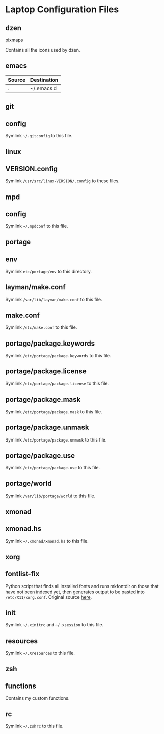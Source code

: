Laptop Configuration Files
==========================

dzen
----
pixmaps

Contains all the icons used by dzen.

emacs
-----

| Source | Destination |
|:-------|:------------|
| .      | ~/.emacs.d  |

git
---
config
------
Symlink `~/.gitconfig` to this file.

linux
-----
VERSION.config
--------------
Symlink `/usr/src/linux-VERSION/.config` to these files.

mpd
---
config
------
Symlink `~/.mpdconf` to this file.

portage
-------
env
---
Symlink `etc/portage/env` to this directory.

layman/make.conf
----------------
Symlink `/var/lib/layman/make.conf` to this file.

make.conf
---------
Symlink `/etc/make.conf` to this file.

portage/package.keywords
------------------------
Symlink `/etc/portage/package.keywords` to this file.

portage/package.license
-----------------------
Symlink `/etc/portage/package.license` to this file.

portage/package.mask
--------------------
Symlink `/etc/portage/package.mask` to this file.

portage/package.unmask
----------------------
Symlink `/etc/portage/package.unmask` to this file.

portage/package.use
-------------------
Symlink `/etc/portage/package.use` to this file.

portage/world
-------------
Symlink `/var/lib/portage/world` to this file.

xmonad
------
xmonad.hs
---------
Symlink `~/.xmonad/xmonad.hs` to this file.

xorg
----
fontlist-fix
------------
Python script that finds all installed fonts and runs mkfontdir on those that
have not been indexed yet, then generates output to be pasted into
`/etc/X11/xorg.conf`. Original source
[here](http://en.gentoo-wiki.com/wiki/X.Org/Fonts).

init
----
Symlink `~/.xinitrc` and `~/.xsession` to this file.

resources
---------
Symlink `~/.Xresources` to this file.

zsh
---
functions
---------
Contains my custom functions.

rc
--
Symlink `~/.zshrc` to this file.
